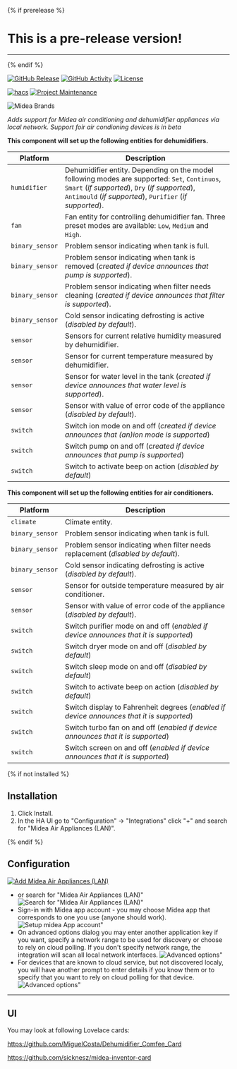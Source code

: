 {% if prerelease %}
# This is a pre-release version!
---
{% endif %}

[![GitHub Release][releases-shield]][releases]
[![GitHub Activity][commits-shield]][commits]
[![License][license-shield]][license]

[![hacs][hacsbadge]][hacs]
[![Project Maintenance][maintenance-shield]][user_profile]


![Midea Brands][logos]

_Adds support for Midea air conditioning and dehumidifier appliances via local network. Support foir air condioning devices is in beta_

**This component will set up the following entities for dehumidifiers.**

Platform | Description
-- | --
`humidifier` | Dehumidifier entity. Depending on the model following modes are supported: `Set`, `Continuos`, `Smart` (_if supported_), `Dry` (_if supported_), `Antimould` (_if supported_), `Purifier` (_if supported_).
`fan` | Fan entity for controlling dehumidifier fan. Three preset modes are available: `Low`, `Medium` and `High`.
`binary_sensor` | Problem sensor indicating when tank is full.
`binary_sensor` | Problem sensor indicating when tank is removed (_created if device announces that pump is supported_).
`binary_sensor` | Problem sensor indicating when filter needs cleaning (_created if device announces that filter is supported_).
`binary_sensor` | Cold sensor indicating defrosting is active (_disabled by default_).
`sensor` | Sensors for current relative humidity measured by dehumidifier.
`sensor` | Sensor for current temperature measured by dehumidifier.
`sensor` | Sensor for water level in the tank (_created if device announces that water level is supported_).
`sensor` | Sensor with value of error code of the appliance (_disabled by default_).
`switch` | Switch ion mode on and off (_created if device announces that (an)ion mode is supported_)
`switch` | Switch pump on and off (_created if device announces that pump is supported_)
`switch` | Switch to activate beep on action (_disabled by default_)


**This component will set up the following entities for air conditioners.**

Platform | Description
-- | --
`climate` | Climate entity.
`binary_sensor` | Problem sensor indicating when tank is full.
`binary_sensor` | Problem sensor indicating when filter needs replacement (_disabled by default_).
`binary_sensor` | Cold sensor indicating defrosting is active (_disabled by default_).
`sensor` | Sensor for outside temperature measured by air conditioner.
`sensor` | Sensor with value of error code of the appliance (_disabled by default_).
`switch` | Switch purifier mode on and off (_enabled if device announces that it is supported_)
`switch` | Switch dryer mode on and off (_disabled by default_)
`switch` | Switch sleep mode on and off (_disabled by default_)
`switch` | Switch to activate beep on action (_disabled by default_)
`switch` | Switch display to Fahrenheit degrees (_enabled if device announces that it is supported_)
`switch` | Switch turbo fan on and off (_enabled if device announces that it is supported_)
`switch` | Switch screen on and off (_enabled if device announces that it is supported_)

{% if not installed %}
## Installation

1. Click Install.
1. In the HA UI go to "Configuration" -> "Integrations" click "+" and search for "Midea Air Appliances (LAN)".

{% endif %}

## Configuration

[![Add Midea Air Appliances (LAN)][add-integration-badge]][add-integration]
* or search for "Midea Air Appliances (LAN)"
![Search for "Midea Air Appliances (LAN)"](https://github.com/nbogojevic/homeassistant-midea-dehumidifier-lan/raw/main/assets/setup-choice.png)
* Sign-in with Midea app account - you may choose Midea app that corresponds to one you use (anyone should work).
![Setup midea App account"](https://github.com/nbogojevic/homeassistant-midea-dehumidifier-lan/raw/main/assets/setup-account.png)
* On advanced options dialog you may enter another application key if you want, specify a network range to be used for discovery or choose to rely on cloud polling. If you don't specify network range, the integration will scan all local network interfaces.
![Advanced options"](https://github.com/nbogojevic/homeassistant-midea-dehumidifier-lan/raw/main/assets/advanced-options.png)
* For devices that are known to cloud service, but not discovered localy, you will have another prompt to enter details if you know them or to specify that you want to rely on cloud polling for that device.
![Advanced options"](https://github.com/nbogojevic/homeassistant-midea-dehumidifier-lan/raw/main/assets/appliance-missing.png)


***

## UI

You may look at following Lovelace cards:

https://github.com/MiguelCosta/Dehumidifier_Comfee_Card

https://github.com/sicknesz/midea-inventor-card


[commits-shield]: https://img.shields.io/github/commit-activity/y/nbogojevic/midea-dehumidifier-lan.svg?style=for-the-badge
[commits]: https://github.com/nbogojevic/midea-dehumidifier-lan/commits/master
[hacs]: https://hacs.xyz
[hacsbadge]: https://img.shields.io/badge/HACS-Default-blue.svg?style=for-the-badge
[forum-shield]: https://img.shields.io/badge/community-forum-brightgreen.svg?style=for-the-badge
[forum]: https://community.home-assistant.io/
[license]: https://github.com/nbogojevic/midea-dehumidifier-lan/blob/main/LICENSE
[license-shield]: https://img.shields.io/github/license/nbogojevic/midea-dehumidifier-lan.svg?style=for-the-badge
[maintenance-shield]: https://img.shields.io/badge/maintainer-Nenad%20Bogojević-blue.svg?style=for-the-badge
[releases-shield]: https://img.shields.io/github/release/nbogojevic/midea-dehumidifier-lan.svg?style=for-the-badge
[releases]: https://github.com/nbogojevic/midea-dehumidifier-lan/releases

[user_profile]: https://github.com/nbogojevic
[logos]: https://github.com/nbogojevic/homeassistant-midea-dehumidifier-lan/raw/main/assets/logos.png
[add-integration]: https://my.home-assistant.io/redirect/config_flow_start?domain=midea_dehumidifier_lan
[add-integration-badge]: https://my.home-assistant.io/badges/config_flow_start.svg

[dehumidifier-details]: https://github.com/nbogojevic/homeassistant-midea-dehumidifier-lan/raw/main/assets/dehumidifier-details.png
